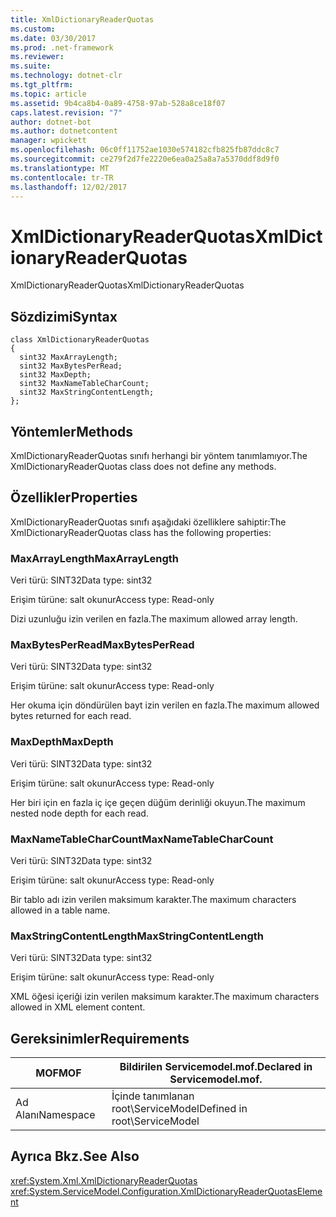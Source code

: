 ```yaml
---
title: XmlDictionaryReaderQuotas
ms.custom: 
ms.date: 03/30/2017
ms.prod: .net-framework
ms.reviewer: 
ms.suite: 
ms.technology: dotnet-clr
ms.tgt_pltfrm: 
ms.topic: article
ms.assetid: 9b4ca8b4-0a89-4758-97ab-528a8ce18f07
caps.latest.revision: "7"
author: dotnet-bot
ms.author: dotnetcontent
manager: wpickett
ms.openlocfilehash: 06c0ff11752ae1030e574182cfb825fb87ddc8c7
ms.sourcegitcommit: ce279f2d7fe2220e6ea0a25a8a7a5370ddf8d9f0
ms.translationtype: MT
ms.contentlocale: tr-TR
ms.lasthandoff: 12/02/2017
---
```

# <a name="xmldictionaryreaderquotas"></a><span data-ttu-id="59ab2-102">XmlDictionaryReaderQuotas</span><span class="sxs-lookup"><span data-stu-id="59ab2-102">XmlDictionaryReaderQuotas</span></span>
<span data-ttu-id="59ab2-103">XmlDictionaryReaderQuotas</span><span class="sxs-lookup"><span data-stu-id="59ab2-103">XmlDictionaryReaderQuotas</span></span>  
  
## <a name="syntax"></a><span data-ttu-id="59ab2-104">Sözdizimi</span><span class="sxs-lookup"><span data-stu-id="59ab2-104">Syntax</span></span>  
  
```  
class XmlDictionaryReaderQuotas  
{  
  sint32 MaxArrayLength;  
  sint32 MaxBytesPerRead;  
  sint32 MaxDepth;  
  sint32 MaxNameTableCharCount;  
  sint32 MaxStringContentLength;  
};  
```  
  
## <a name="methods"></a><span data-ttu-id="59ab2-105">Yöntemler</span><span class="sxs-lookup"><span data-stu-id="59ab2-105">Methods</span></span>  
 <span data-ttu-id="59ab2-106">XmlDictionaryReaderQuotas sınıfı herhangi bir yöntem tanımlamıyor.</span><span class="sxs-lookup"><span data-stu-id="59ab2-106">The XmlDictionaryReaderQuotas class does not define any methods.</span></span>  
  
## <a name="properties"></a><span data-ttu-id="59ab2-107">Özellikler</span><span class="sxs-lookup"><span data-stu-id="59ab2-107">Properties</span></span>  
 <span data-ttu-id="59ab2-108">XmlDictionaryReaderQuotas sınıfı aşağıdaki özelliklere sahiptir:</span><span class="sxs-lookup"><span data-stu-id="59ab2-108">The XmlDictionaryReaderQuotas class has the following properties:</span></span>  
  
### <a name="maxarraylength"></a><span data-ttu-id="59ab2-109">MaxArrayLength</span><span class="sxs-lookup"><span data-stu-id="59ab2-109">MaxArrayLength</span></span>  
 <span data-ttu-id="59ab2-110">Veri türü: SINT32</span><span class="sxs-lookup"><span data-stu-id="59ab2-110">Data type: sint32</span></span>  
  
 <span data-ttu-id="59ab2-111">Erişim türüne: salt okunur</span><span class="sxs-lookup"><span data-stu-id="59ab2-111">Access type: Read-only</span></span>  
  
 <span data-ttu-id="59ab2-112">Dizi uzunluğu izin verilen en fazla.</span><span class="sxs-lookup"><span data-stu-id="59ab2-112">The maximum allowed array length.</span></span>  
  
### <a name="maxbytesperread"></a><span data-ttu-id="59ab2-113">MaxBytesPerRead</span><span class="sxs-lookup"><span data-stu-id="59ab2-113">MaxBytesPerRead</span></span>  
 <span data-ttu-id="59ab2-114">Veri türü: SINT32</span><span class="sxs-lookup"><span data-stu-id="59ab2-114">Data type: sint32</span></span>  
  
 <span data-ttu-id="59ab2-115">Erişim türüne: salt okunur</span><span class="sxs-lookup"><span data-stu-id="59ab2-115">Access type: Read-only</span></span>  
  
 <span data-ttu-id="59ab2-116">Her okuma için döndürülen bayt izin verilen en fazla.</span><span class="sxs-lookup"><span data-stu-id="59ab2-116">The maximum allowed bytes returned for each read.</span></span>  
  
### <a name="maxdepth"></a><span data-ttu-id="59ab2-117">MaxDepth</span><span class="sxs-lookup"><span data-stu-id="59ab2-117">MaxDepth</span></span>  
 <span data-ttu-id="59ab2-118">Veri türü: SINT32</span><span class="sxs-lookup"><span data-stu-id="59ab2-118">Data type: sint32</span></span>  
  
 <span data-ttu-id="59ab2-119">Erişim türüne: salt okunur</span><span class="sxs-lookup"><span data-stu-id="59ab2-119">Access type: Read-only</span></span>  
  
 <span data-ttu-id="59ab2-120">Her biri için en fazla iç içe geçen düğüm derinliği okuyun.</span><span class="sxs-lookup"><span data-stu-id="59ab2-120">The maximum nested node depth for each read.</span></span>  
  
### <a name="maxnametablecharcount"></a><span data-ttu-id="59ab2-121">MaxNameTableCharCount</span><span class="sxs-lookup"><span data-stu-id="59ab2-121">MaxNameTableCharCount</span></span>  
 <span data-ttu-id="59ab2-122">Veri türü: SINT32</span><span class="sxs-lookup"><span data-stu-id="59ab2-122">Data type: sint32</span></span>  
  
 <span data-ttu-id="59ab2-123">Erişim türüne: salt okunur</span><span class="sxs-lookup"><span data-stu-id="59ab2-123">Access type: Read-only</span></span>  
  
 <span data-ttu-id="59ab2-124">Bir tablo adı izin verilen maksimum karakter.</span><span class="sxs-lookup"><span data-stu-id="59ab2-124">The maximum characters allowed in a table name.</span></span>  
  
### <a name="maxstringcontentlength"></a><span data-ttu-id="59ab2-125">MaxStringContentLength</span><span class="sxs-lookup"><span data-stu-id="59ab2-125">MaxStringContentLength</span></span>  
 <span data-ttu-id="59ab2-126">Veri türü: SINT32</span><span class="sxs-lookup"><span data-stu-id="59ab2-126">Data type: sint32</span></span>  
  
 <span data-ttu-id="59ab2-127">Erişim türüne: salt okunur</span><span class="sxs-lookup"><span data-stu-id="59ab2-127">Access type: Read-only</span></span>  
  
 <span data-ttu-id="59ab2-128">XML öğesi içeriği izin verilen maksimum karakter.</span><span class="sxs-lookup"><span data-stu-id="59ab2-128">The maximum characters allowed in XML element content.</span></span>  
  
## <a name="requirements"></a><span data-ttu-id="59ab2-129">Gereksinimler</span><span class="sxs-lookup"><span data-stu-id="59ab2-129">Requirements</span></span>  
  
|<span data-ttu-id="59ab2-130">MOF</span><span class="sxs-lookup"><span data-stu-id="59ab2-130">MOF</span></span>|<span data-ttu-id="59ab2-131">Bildirilen Servicemodel.mof.</span><span class="sxs-lookup"><span data-stu-id="59ab2-131">Declared in Servicemodel.mof.</span></span>|  
|---------|-----------------------------------|  
|<span data-ttu-id="59ab2-132">Ad Alanı</span><span class="sxs-lookup"><span data-stu-id="59ab2-132">Namespace</span></span>|<span data-ttu-id="59ab2-133">İçinde tanımlanan root\ServiceModel</span><span class="sxs-lookup"><span data-stu-id="59ab2-133">Defined in root\ServiceModel</span></span>|  
  
## <a name="see-also"></a><span data-ttu-id="59ab2-134">Ayrıca Bkz.</span><span class="sxs-lookup"><span data-stu-id="59ab2-134">See Also</span></span>  
 <xref:System.Xml.XmlDictionaryReaderQuotas>  
 <xref:System.ServiceModel.Configuration.XmlDictionaryReaderQuotasElement>
